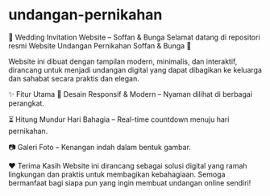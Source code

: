 # undangan-pernikahan

💍 Wedding Invitation Website – Soffan & Bunga
Selamat datang di repositori resmi Website Undangan Pernikahan Soffan & Bunga 🎉

Website ini dibuat dengan tampilan modern, minimalis, dan interaktif, dirancang untuk menjadi undangan digital yang dapat dibagikan ke keluarga dan sahabat secara praktis dan elegan.

✨ Fitur Utama
🎨 Desain Responsif & Modern – Nyaman dilihat di berbagai perangkat.

⏳ Hitung Mundur Hari Bahagia – Real-time countdown menuju hari pernikahan.

📷 Galeri Foto – Kenangan indah dalam bentuk gambar.


❤️ Terima Kasih
Website ini dirancang sebagai solusi digital yang ramah lingkungan dan praktis untuk membagikan kebahagiaan. Semoga bermanfaat bagi siapa pun yang ingin membuat undangan online sendiri!
